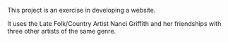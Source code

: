 This project is an exercise in developing a website.

It uses the Late Folk/Country Artist Nanci Griffith and her friendships with three other artists of the same genre.
